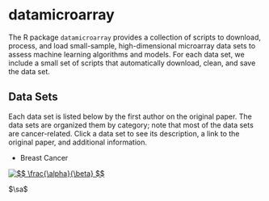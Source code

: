 # datamicroarray

The R package `datamicroarray` provides a collection of scripts to download, process, and load small-sample, high-dimensional microarray data sets to assess machine learning algorithms and models. For each data set, we include a small set of scripts that automatically download, clean, and save the data set.

## Data Sets

Each data set is listed below by the first author on the original paper. The data sets are organized them by category; note that most of the data sets are cancer-related. Click a data set to see its description, a link to the original paper, and additional information.

* Breast Cancer


<a href="https://www.codecogs.com/eqnedit.php?latex=$$&space;\frac{\alpha}{\beta}&space;$$" target="_blank"><img src="https://latex.codecogs.com/gif.latex?$$&space;\frac{\alpha}{\beta}&space;$$" title="$$ \frac{\alpha}{\beta} $$" /></a>

$\sa$
